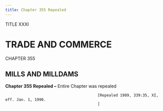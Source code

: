 ```yaml
---
title: Chapter 355 Repealed
---
```


TITLE XXXI
                                             
TRADE AND COMMERCE
==================

CHAPTER 355
                                             
MILLS AND MILLDAMS
------------------

**Chapter 355 Repealed –** Entire Chapter was repealed


                                             [Repealed 1989, 339:35, XI, eff. Jan. 1, 1990.
                                             ]
